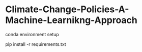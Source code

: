# Climate-Change-Policies-A-Machine-Learnikng-Approach

conda environment setup

pip install -r requirements.txt
